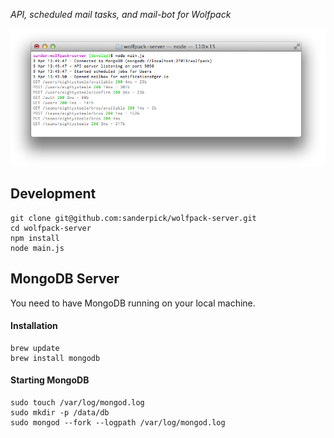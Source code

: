*API, scheduled mail tasks, and mail-bot for Wolfpack*

<img src="https://github.com/sanderpick/wolfpack-server/raw/develop/public/img/server.png"/>

## Development

    git clone git@github.com:sanderpick/wolfpack-server.git
    cd wolfpack-server
    npm install
    node main.js

## MongoDB Server

You need to have MongoDB running on your local machine. 

#### Installation 

    brew update
    brew install mongodb

#### Starting MongoDB 

    sudo touch /var/log/mongod.log
	sudo mkdir -p /data/db
	sudo mongod --fork --logpath /var/log/mongod.log